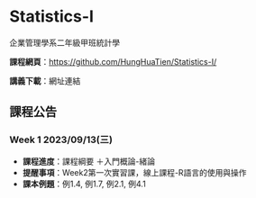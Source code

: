 # Statistics-I
企業管理學系二年級甲班統計學

**課程網頁**：https://github.com/HungHuaTien/Statistics-I/

**講義下載**：網址連結

## 課程公告

### Week 1 2023/09/13(三)
- **課程進度**：課程綱要 ＋入門概論-緒論
- **提醒事項**：Week2第一次實習課，線上課程-R語言的使用與操作
- **課本例題**：例1.4, 例1.7, 例2.1, 例4.1
  


